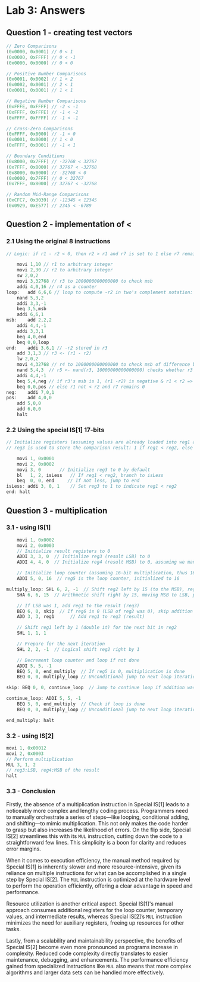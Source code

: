# Lab 3: Answers

## Question 1 - creating test vectors

```java
// Zero Comparisons
(0x0000, 0x0001) // 0 < 1
(0x0000, 0xFFFF) // 0 < -1
(0x0000, 0x0000) // 0 < 0

// Positive Number Comparisons
(0x0001, 0x0002) // 1 < 2
(0x0002, 0x0001) // 2 < 1
(0x0001, 0x0001) // 1 < 1

// Negative Number Comparisons
(0xFFFE, 0xFFFF) // -2 < -1
(0xFFFF, 0xFFFE) // -1 < -2
(0xFFFF, 0xFFFF) // -1 < -1

// Cross-Zero Comparisons
(0xFFFF, 0x0000) // -1 < 0
(0x0001, 0x0000) // 1 < 0
(0xFFFF, 0x0001) // -1 < 1

// Boundary Conditions
(0x8000, 0x7FFF) // -32768 < 32767
(0x7FFF, 0x8000) // 32767 < -32768
(0x8000, 0x0000) // -32768 < 0
(0x0000, 0x7FFF) // 0 < 32767
(0x7FFF, 0x8000) // 32767 < -32768

// Random Mid-Range Comparisons
(0xCFC7, 0x3039) // -12345 < 12345
(0x0929, 0xE577) // 2345 < -6789

```

## Question 2 - implementation of $<$
### 2.1 Using the original 8 instructions

```java
// Logic: if r1 - r2 < 0, then r2 > r1 and r7 is set to 1 else r7 remains 0

	movi 1,10 // r1 to arbitrary integer
	movi 2,30 // r2 to arbitrary integer
	sw 2,0,2
	movi 3,32768 // r3 to 1000000000000000 to check msb
	addi 4,0,16 // r4 as a counter
loop:	add 6,6,6 // loop to compute -r2 in two's complement notation: -r2 = (not r2)+1
	nand 5,3,2 
	addi 3,3,-1
	beq 3,5,msb
	addi 6,6,1
msb:	add 2,2,2
	addi 4,4,-1
	addi 3,3,1
	beq 4,0,end
	beq 0,0,loop
end:	addi 3,6,1 // -r2 stored in r3
	add 3,1,3 // r3 <- (r1 - r2)
	lw 2,0,2
	movi 4,32768 // r4 to 1000000000000000 to check msb of difference btw r1 & r2
	nand 5,4,3  // r5 <- nand(r3, 10000000000000000) checks whether r3's msb is 1
	addi 4,4,-1
	beq 5,4,neg // if r3's msb is 1, (r1 -r2) is negative & r1 < r2 => r7 <- 1
	beq 0,0,pos // else r1 not < r2 and r7 remains 0
neg:	addi 7,0,1
pos:	add 4,0,0
	add 5,0,0
	add 6,0,0
	halt
```

### 2.2 Using the special IS[1] 17-bits

```java
// Initialize registers (assuming values are already loaded into reg1 and reg2)
// reg3 is used to store the comparison result: 1 if reg1 < reg2, else 0

    movi 1, 0x0001
    movi 2, 0x0002
    movi 3, 0       // Initialize reg3 to 0 by default
    bl   1, 2, isLess   // If reg1 < reg2, branch to isLess
    beq  0, 0, end     // If not less, jump to end
isLess: addi 3, 0, 1    // Set reg3 to 1 to indicate reg1 < reg2
end: halt
```

## Question 3 - multiplication
### 3.1 - using IS[1]

```java
    movi 1, 0x0002
    movi 2, 0x0003
    // Initialize result registers to 0
    ADDI 3, 3, 0  // Initialize reg3 (result LSB) to 0
    ADDI 4, 4, 0  // Initialize reg4 (result MSB) to 0, assuming we manage overflow

    // Initialize loop counter (assuming 16-bit multiplication, thus 16 iterations)
    ADDI 5, 0, 16  // reg5 is the loop counter, initialized to 16

multiply_loop: SHL 6, 2, -1  // Shift reg2 left by 15 (to the MSB), reg6 is a temporary register
    SHA 6, 6, 15  // Arithmetic shift right by 15, moving MSB to LSB, preserving sign

    // If LSB was 1, add reg1 to the result (reg3)
    BEQ 6, 0, skip  // If reg6 is 0 (LSB of reg2 was 0), skip addition
    ADD 3, 3, reg1      // Add reg1 to reg3 (result)

    // Shift reg1 left by 1 (double it) for the next bit in reg2
    SHL 1, 1, 1

    // Prepare for the next iteration
    SHL 2, 2, -1  // Logical shift reg2 right by 1

    // Decrement loop counter and loop if not done
    ADDI 5, 5, -1
    BEQ 5, 0, end_multiply  // If reg5 is 0, multiplication is done
    BEQ 0, 0, multiply_loop // Unconditional jump to next loop iteration

skip: BEQ 0, 0, continue_loop  // Jump to continue loop if addition was skipped

continue_loop: ADDI 5, 5, -1
    BEQ 5, 0, end_multiply  // Check if loop is done
    BEQ 0, 0, multiply_loop // Unconditional jump to next loop iteration

end_multiply: halt
```
### 3.2 - using IS[2]
```java
movi 1, 0x00012
movi 2, 0x0003
// Perform multiplication
MUL 3, 1, 2
// reg3:LSB, reg4:MSB of the result
halt
```
### 3.3 - Conclusion

Firstly, the absence of a multiplication instruction in Special IS[1] leads to a noticeably more complex and lengthy coding process. Programmers need to manually orchestrate a series of steps—like looping, conditional adding, and shifting—to mimic multiplication. This not only makes the code harder to grasp but also increases the likelihood of errors. On the flip side, Special IS[2] streamlines this with its `MUL` instruction, cutting down the code to a straightforward few lines. This simplicity is a boon for clarity and reduces error margins.

When it comes to execution efficiency, the manual method required by Special IS[1] is inherently slower and more resource-intensive, given its reliance on multiple instructions for what can be accomplished in a single step by Special IS[2]. The `MUL` instruction is optimized at the hardware level to perform the operation efficiently, offering a clear advantage in speed and performance.

Resource utilization is another critical aspect. Special IS[1]'s manual approach consumes additional registers for the loop counter, temporary values, and intermediate results, whereas Special IS[2]’s `MUL` instruction minimizes the need for auxiliary registers, freeing up resources for other tasks.

Lastly, from a scalability and maintainability perspective, the benefits of Special IS[2] become even more pronounced as programs increase in complexity. Reduced code complexity directly translates to easier maintenance, debugging, and enhancements. The performance efficiency gained from specialized instructions like `MUL` also means that more complex algorithms and larger data sets can be handled more effectively.
